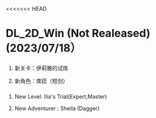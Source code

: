 <<<<<<< HEAD
# DL_2D_Win (Not Realeased) (2023/07/18）

#####

1. 新关卡：伊莉雅的试炼

2. 新角色：席菈（短剑）


#####

1. New Level: Ilia's Trial(Expert,Master)

2. New Adventurer : Sheila (Dagger)

